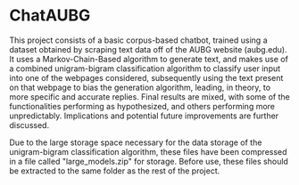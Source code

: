 # ChatAUBG

This project consists of a basic corpus-based chatbot, trained using a dataset obtained by scraping text data off of the AUBG website (aubg.edu). It uses a Markov-Chain-Based algorithm to generate text, and makes use of a combined unigram-bigram classification algorithm to classify user input into one of the webpages considered, subsequently using the text present on that webpage to bias the generation algorithm, leading, in theory, to more specific and accurate replies. Final results are mixed, with some of the functionalities performing as hypothesized, and others performing more unpredictably. Implications and potential future improvements are further discussed. 

Due to the large storage space necessary for the data storage of the unigram-bigram classification algorithm, these files have been compressed in a file called "large_models.zip" for storage. Before use, these files should be extracted to the same folder as the rest of the project.
